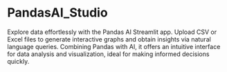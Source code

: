 # PandasAI_Studio
Explore data effortlessly with the Pandas AI Streamlit app. Upload CSV or Excel files to generate interactive graphs and obtain insights via natural language queries. Combining Pandas with AI, it offers an intuitive interface for data analysis and visualization, ideal for making informed decisions quickly.
